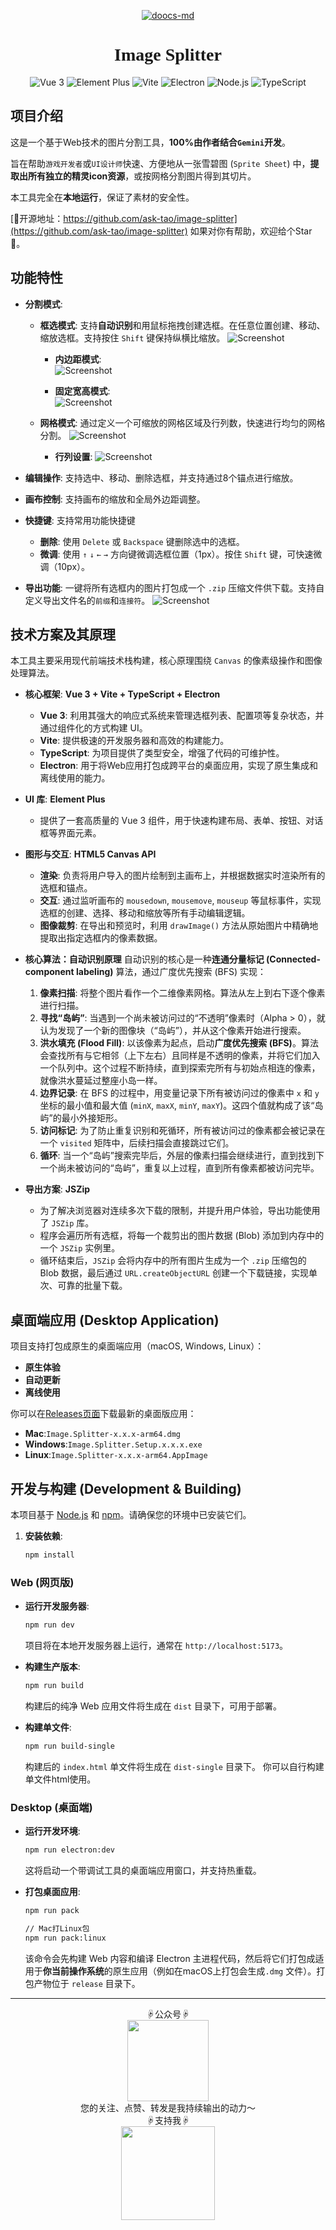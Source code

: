 <div align="center">

[![doocs-md](icon/logo.svg)](https://github.com/ask-tao/image-splitter)

</div>

<h1 align="center" style="font-family: 'Roboto Slab', serif;">Image Splitter</h1>

<div align="center">

![Vue 3](https://img.shields.io/badge/Vue-3-4FC08D?logo=vue.js&logoColor=white) ![Element Plus](https://img.shields.io/badge/Element--Plus-409EFF?logo=element-plus&logoColor=white) ![Vite](https://img.shields.io/badge/Vite-5-purple?logo=vite&logoColor=white) ![Electron](https://img.shields.io/badge/Electron-2B2E3A?logo=electron&logoColor=white) ![Node.js](https://img.shields.io/badge/Node.js-16.x%2B-brightgreen) ![TypeScript](https://img.shields.io/badge/TypeScript-007ACC?logo=typescript&logoColor=white)

</div>

## 项目介绍

这是一个基于Web技术的图片分割工具，**100%由作者结合`Gemini`开发**。

旨在帮助`游戏开发者`或`UI设计师`快速、方便地从一张雪碧图 (`Sprite Sheet`) 中，**提取出所有独立的精灵icon资源**，或按网格分割图片得到其切片。

本工具完全在**本地运行**，保证了素材的安全性。

[👏开源地址：https://github.com/ask-tao/image-splitter](https://github.com/ask-tao/image-splitter)
如果对你有帮助，欢迎给个Star🌟。

## 功能特性

- **分割模式**:
    - **框选模式**: 支持**自动识别**和用鼠标拖拽创建选框。在任意位置创建、移动、缩放选框。支持按住 `Shift` 键保持纵横比缩放。
    ![Screenshot](doc/image/box_mode.png)

        - **内边距模式**:  
        ![Screenshot](doc/image/padding_mode.png)
    
        - **固定宽高模式**:  
        ![Screenshot](doc/image/fixed_mode.png)

    - **网格模式**: 通过定义一个可缩放的网格区域及行列数，快速进行均匀的网格分割。
    ![Screenshot](doc/image/split_mode.png)

        - **行列设置**:
        ![Screenshot](doc/image/grid_mode.png)

- **编辑操作**: 支持选中、移动、删除选框，并支持通过8个锚点进行缩放。
- **画布控制**: 支持画布的缩放和全局外边距调整。

- **快捷键**: 支持常用功能快捷键
    - **删除**: 使用 `Delete` 或 `Backspace` 键删除选中的选框。
    - **微调**: 使用 `↑` `↓` `←` `→` 方向键微调选框位置（1px）。按住 `Shift` 键，可快速微调（10px）。

- **导出功能**: 一键将所有选框内的图片打包成一个 `.zip` 压缩文件供下载。支持自定义导出文件名的`前缀`和`连接符`。
    ![Screenshot](doc/image/export_func.png)

## 技术方案及其原理

本工具主要采用现代前端技术栈构建，核心原理围绕 `Canvas` 的像素级操作和图像处理算法。

- **核心框架**: **Vue 3 + Vite + TypeScript + Electron**
  - **Vue 3**: 利用其强大的响应式系统来管理选框列表、配置项等复杂状态，并通过组件化的方式构建 UI。
  - **Vite**: 提供极速的开发服务器和高效的构建能力。
  - **TypeScript**: 为项目提供了类型安全，增强了代码的可维护性。
  - **Electron**: 用于将Web应用打包成跨平台的桌面应用，实现了原生集成和离线使用的能力。

- **UI 库**: **Element Plus**
  - 提供了一套高质量的 Vue 3 组件，用于快速构建布局、表单、按钮、对话框等界面元素。

- **图形与交互**: **HTML5 Canvas API**
  - **渲染**: 负责将用户导入的图片绘制到主画布上，并根据数据实时渲染所有的选框和锚点。
  - **交互**: 通过监听画布的 `mousedown`, `mousemove`, `mouseup` 等鼠标事件，实现选框的创建、选择、移动和缩放等所有手动编辑逻辑。
  - **图像裁剪**: 在导出和预览时，利用 `drawImage()` 方法从原始图片中精确地提取出指定选框内的像素数据。

- **核心算法：自动识别原理**
  自动识别的核心是一种**连通分量标记 (Connected-component labeling)** 算法，通过广度优先搜索 (BFS) 实现：
  1.  **像素扫描**: 将整个图片看作一个二维像素网格。算法从左上到右下逐个像素进行扫描。
  2.  **寻找“岛屿”**: 当遇到一个尚未被访问过的“不透明”像素时（Alpha > 0），就认为发现了一个新的图像块（“岛屿”），并从这个像素开始进行搜索。
  3.  **洪水填充 (Flood Fill)**: 以该像素为起点，启动**广度优先搜索 (BFS)**。算法会查找所有与它相邻（上下左右）且同样是不透明的像素，并将它们加入一个队列中。这个过程不断持续，直到探索完所有与初始点相连的像素，就像洪水蔓延过整座小岛一样。
  4.  **边界记录**: 在 BFS 的过程中，用变量记录下所有被访问过的像素中 `x` 和 `y` 坐标的最小值和最大值 (`minX`, `maxX`, `minY`, `maxY`)。这四个值就构成了该“岛屿”的最小外接矩形。
  5.  **访问标记**: 为了防止重复识别和死循环，所有被访问过的像素都会被记录在一个 `visited` 矩阵中，后续扫描会直接跳过它们。
  6.  **循环**: 当一个“岛屿”搜索完毕后，外层的像素扫描会继续进行，直到找到下一个尚未被访问的“岛屿”，重复以上过程，直到所有像素都被访问完毕。

- **导出方案**: **JSZip**
  - 为了解决浏览器对连续多次下载的限制，并提升用户体验，导出功能使用了 `JSZip` 库。
  - 程序会遍历所有选框，将每一个裁剪出的图片数据 (Blob) 添加到内存中的一个 `JSZip` 实例里。
  - 循环结束后，`JSZip` 会将内存中的所有图片生成为一个 `.zip` 压缩包的 Blob 数据，最后通过 `URL.createObjectURL` 创建一个下载链接，实现单次、可靠的批量下载。

## 桌面端应用 (Desktop Application)

项目支持打包成原生的桌面端应用（macOS, Windows, Linux）：

- **原生体验**
- **自动更新**
- **离线使用**

你可以在[Releases页面](https://github.com/ask-tao/image-splitter/releases)下载最新的桌面版应用：
- **Mac**:`Image.Splitter-x.x.x-arm64.dmg`
- **Windows**:`Image.Splitter.Setup.x.x.x.exe`
- **Linux**:`Image.Splitter-x.x.x-arm64.AppImage`

## 开发与构建 (Development & Building)

本项目基于 [Node.js](https://nodejs.org/) 和 [npm](https://www.npmjs.com/)。请确保您的环境中已安装它们。

1.  **安装依赖**:
    ```bash
    npm install
    ```

### Web (网页版)

- **运行开发服务器**:
    ```bash
    npm run dev
    ```
    项目将在本地开发服务器上运行，通常在 `http://localhost:5173`。

- **构建生产版本**:
    ```bash
    npm run build
    ```
    构建后的纯净 Web 应用文件将生成在 `dist` 目录下，可用于部署。

- **构建单文件**:
    ```bash
    npm run build-single
    ```
    构建后的 `index.html` 单文件将生成在 `dist-single` 目录下。
    你可以自行构建单文件html使用。

### Desktop (桌面端)

- **运行开发环境**:
    ```bash
    npm run electron:dev
    ```
    这将启动一个带调试工具的桌面端应用窗口，并支持热重载。

- **打包桌面应用**:
    ```bash
    npm run pack

    // Mac打Linux包
    npm run pack:linux
    ```
    该命令会先构建 Web 内容和编译 Electron 主进程代码，然后将它们打包成适用于**你当前操作系统**的原生应用（例如在macOS上打包会生成`.dmg` 文件）。打包产物位于 `release` 目录下。

---
<center>☟公众号☟</center>
<center>
    <img src="https://cdn.jsdelivr.net/gh/ask-tao/wechat-public-img/images/qrcode_for_gh_62e629831aa5_430.jpg" style="width:130px;">
</center>
<center>您的关注、点赞、转发是我持续输出的动力～</center>
<center>☟支持我☟</center>
<center>
    <img src="https://cdn.jsdelivr.net/gh/ask-tao/wechat-public-img/images/微信图片_2025-08-22_140048_725.jpg" style="width:150px;">
</center>